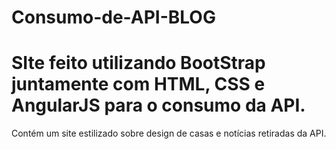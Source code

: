 # Consumo-de-API-BLOG

# SIte feito utilizando BootStrap juntamente com HTML, CSS e AngularJS para o consumo da API.

Contém um site estilizado sobre design de casas e notícias retiradas da API.
